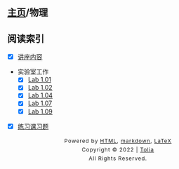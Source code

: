 ## [主页](../index.md)/物理

## 阅读索引

- [x] [讲座内容](Lecture.md)
- 实验室工作
  - [x] [Lab 1.01](Labs/Lab1.01.md)
  - [x] [Lab 1.02](Labs/Lab1.02.md)
  - [x] [Lab 1.04](Labs/Lab1.04.md)
  - [x] [Lab 1.07](Labs/Lab1.07.md)
  - [x] [Lab 1.09](Labs/Lab1.09.md)
- [x] [练习课习题](Practice.md)

<style type="text/css">
    #footer {
        position: relative;
        margin: 0 auto;
        line-height: 20px;
        text-align: center;
        font-size: 12px;
        letter-spacing: 1px;
    }
 
    .content {
        height: 1800px;
        width: 100%;
        text-align: center;
    }
</style>

<div id="footer">
    Powered by
    <a href="https://html5up.net">HTML</a>, 
    <a href="https://markdown.com.cn/">markdown</a>, 
    <a href="https://www.latex-project.org/">LaTeX</a>
    <br>
    Copyright © 2022 | 
    <a href="https://tolia-gh.github.io">Tolia</a>
    <br>
    All Rights Reserved.
    <br>
</div>